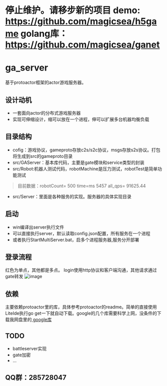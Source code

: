 # 停止维护。请移步新的项目 demo: https://github.com/magicsea/h5game golang库：https://github.com/magicsea/ganet

# ga_server

基于protoactor框架的actor游戏服务器。

## 设计动机
- 一套面向actor的分布式游戏服务器
- 实现可伸缩设计，缩可以放在一个进程，伸可以扩展多台机器均衡负载

## 目录结构
- cofig：游戏协议，gameproto存放c2s/s2c协议，msgs存放s2s协议。打包将生成到src的gameproto目录
- src/GAServer：基本库代码，主要是gate模块和service类型的封装
- src/Robot:机器人测试代码，robotMachine是压力测试，robotTest是简单功能测试
> 目前数据：robotCount= 500 time=ms 5457 all_qps= 91625.44
- src/Server：里面是各种服务的实现。服务器的具体实现目录
## 启动
- win编译出server执行文件
- 可以直接执行server，默认读取config.json配置，所有服务在一个进程
- 或者执行StartMultiServer.bat，启多个进程服务器,服务分开部署

## 登录流程
红色为单点，其他都是多点。
login使用http协议和客户端沟通，其他请求通过gate转发
![image](http://on-img.com/chart_image/58f6d36be4b02e95ec64c368.png)

## 依赖
主要依赖protoactor里的库，具体参考protoactor的readme。简单的直接使用LiteIde执行go get一下就自动下载。google的几个库需要科学上网，没条件的下载我网盘里的[ google库](http://pan.baidu.com/s/1qYjUHJY)
## TODO
- battleserver实现
- gate加密
- ...
## QQ群：285728047
